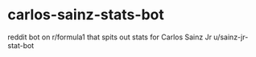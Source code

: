 # carlos-sainz-stats-bot
reddit bot on r/formula1 that spits out stats for Carlos Sainz Jr
u/sainz-jr-stat-bot
